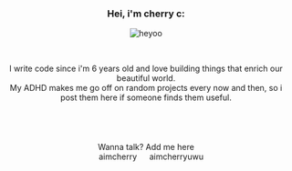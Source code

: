 <div align="center">
<h3>Hei, i'm cherry c:</h1>

![heyoo](https://media.tenor.com/h4SfGuNjLE4AAAAC/takumi-calling.gif)

<br>

I write code since i'm 6 years old and love building things that enrich our beautiful world.<br>
My ADHD makes me go off on random projects every now and then, so i post them here if someone finds them useful.

#

<br>

Wanna talk? Add me here <br>
<img src="https://logos-world.net/wp-content/uploads/2020/12/Discord-Logo.png" height="14px">
aimcherry
<img src="https://logos-world.net/wp-content/uploads/2020/04/Twitter-Logo.png" height="14px">
aimcherryuwu
</div>

